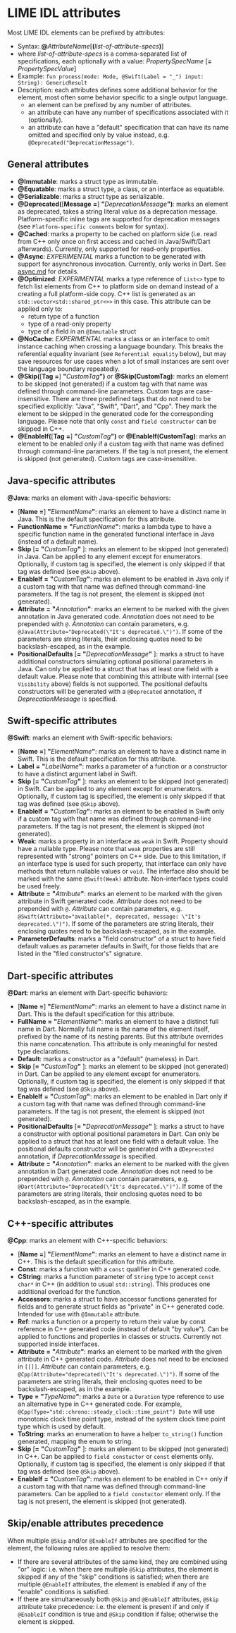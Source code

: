 LIME IDL attributes
======================

Most LIME IDL elements can be prefixed by attributes:
* Syntax: __@__*AttributeName*\[__(__*list-of-attribute-specs*__)__\]
* where *list-of-attribute-specs* is a comma-separated list of specifications, each optionally with
a value: *PropertySpecName* \[**=** *PropertySpecValue*\]
* Example: `fun process(mode: Mode, @Swift(Label = "_") input: String): GenericResult`
* Description: each attributes defines some additional behavior for the element, most often some
behavior specific to a single output language.
  * an element can be prefixed by any number of attributes.
  * an attribute can have any number of specifications associated with it (optionally).
  * an attribute can have a "default" specification that can have its name omitted and specified
    only by value instead, e.g. `@Deprecated("DeprecationMessage")`.

General attributes
------------------

* **@Immutable**: marks a struct type as immutable.
* **@Equatable**: marks a struct type, a class, or an interface as equatable.
* **@Serializable**: marks a struct type as serializable.
* **@Deprecated(**\[**Message** **=**\] **"**_DeprecationMessage_**"**__)__: marks an element as
deprecated, takes a string literal value as a deprecation message. Platform-specific inline tags are supported for
deprecation messages (see `Platform-specific comments` below for syntax).
* **@Cached**: marks a property to be cached on platform side (i.e. read from C++ only once on first
access and cached in Java/Swift/Dart afterwards). Currently, only supported for read-only properties.
* **@Async**: *EXPERIMENTAL* marks a function to be generated with support for asynchronous invocation. Currently,
only works in Dart. See [async.md](async.md) for details.
* **@Optimized**: *EXPERIMENTAL* marks a type reference of `List<>` type to fetch list elements from C++ to platform
side on demand instead of a creating a full platform-side copy. C++ list is generated as an
`std::vector<std::shared_ptr<>>` in this case. This attribute can be applied only to:
  * return type of a function
  * type of a read-only property
  * type of a field in an `@Immutable` struct
* **@NoCache**: *EXPERIMENTAL* marks a class or an interface to omit instance caching when crossing a language boundary.
This breaks the referential equality invariant (see `Referential equality` below), but may save resources for use cases
when a lot of small instances are sent over the language boundary repeatedly.
* **@Skip(**\[**Tag** **=**\] **"**_CustomTag_**"**__)__ or **@Skip(**__CustomTag__**)**: marks an element to be skipped
(not generated) if a custom tag with that name was defined through command-line parameters. Custom tags are
case-insensitive. There are three predefined tags that do not need to be specified explicitly: "Java", "Swift", "Dart",
and "Cpp". They mark the element to be skipped in the generated code for the corresponding language. Please note that
only `const` and `field constructor` can be skipped in C++.
* **@EnableIf(**\[**Tag** **=**\] **"**_CustomTag_**"**__)__ or **@EnableIf(**__CustomTag__**)**: marks an element to be
enabled only if a custom tag with that name was defined through command-line parameters. If the tag is not present, the
element is skipped (not generated). Custom tags are case-insensitive.

Java-specific attributes
------------------------

**@Java**: marks an element with Java-specific behaviors:

* \[**Name** **=**\] **"**_ElementName_**"**: marks an element to have a distinct name in Java.
This is the default specification for this attribute.
* **FunctionName** **=** **"**_FunctionName_**"**: marks a lambda type to have a specific function
name in the generated functional interface in Java (instead of a default name).
* **Skip** \[**=** **"**_CustomTag_**"** \]: marks an element to be skipped (not generated) in Java. Can be applied to
any element except for enumerators. Optionally, if custom tag is specified, the element is only skipped if that tag
was defined (see `@Skip` above).
* **EnableIf** **=** **"**_CustomTag_**"**: marks an element to be enabled in Java only if a custom tag with that
name was defined through command-line parameters. If the tag is not present, the element is skipped (not generated).   
* **Attribute** **=** **"**_Annotation_**"**: marks an element to be marked with the given annotation in Java
generated code. _Annotation_ does not need to be prepended with `@`. _Annotation_ can contain parameters, e.g.
`@Java(Attribute="Deprecated(\"It's deprecated.\")")`. If some of the parameters are string literals, their enclosing
quotes need to be backslash-escaped, as in the example.
* **PositionalDefaults** \[**=** **"**_DeprecationMessage_**"** \]: marks a struct to have additional constructors
simulating optional positional parameters in Java. Can only be applied to a struct that has at least one field with a
default value. Please note that combining this attribute with internal (see `Visibility` above) fields is not
supported. The positional defaults constructors will be generated with a `@Deprecated` annotation, if
_DeprecationMessage_ is specified.

Swift-specific attributes
-------------------------

**@Swift**: marks an element with Swift-specific behaviors:

* \[**Name** **=**\] **"**_ElementName_**"**: marks an element to have a distinct name in Swift.
This is the default specification for this attribute.
* **Label** **=** **"**_LabelName_**"**: marks a parameter of a function or a constructor to have a distinct argument
label in Swift.
* **Skip** \[**=** **"**_CustomTag_**"** \]: marks an element to be skipped (not generated) in Swift. Can be applied to
any element except for enumerators. Optionally, if custom tag is specified, the element is only skipped if that tag
was defined (see `@Skip` above).
* **EnableIf** **=** **"**_CustomTag_**"**: marks an element to be enabled in Swift only if a custom tag with that
name was defined through command-line parameters. If the tag is not present, the element is skipped (not generated).
* **Weak**: marks a property in an interface as `weak` in Swift. Property should have a nullable type. Please note
that `weak` properties are still represented with "strong" pointers on C++ side. Due to this limitation, if an
interface type is used for such property, that interface can only have methods that return nullable values or `void`.
The interface also should be marked with the same `@Swift(Weak)` attribute. Non-interface types could be used freely.
* **Attribute** **=** **"**_Attribute_**"**: marks an element to be marked with the given attribute in Swift
generated code. _Attribute_ does not need to be prepended with `@`. _Attribute_ can contain parameters, e.g.
`@Swift(Attribute="available(*, deprecated, message: \"It's deprecated.\")")`. If some of the parameters are string
literals, their enclosing quotes need to be backslash-escaped, as in the example.
* **ParameterDefaults**: marks a "field constructor" of a struct to have field default values as parameter defaults
in Swift, for those fields that are listed in the "filed constructor's" signature.

Dart-specific attributes
------------------------

**@Dart**: marks an element with Dart-specific behaviors:

* \[**Name** **=**\] **"**_ElementName_**"**: marks an element to have a distinct name in Dart. This is the default
specification for this attribute.
* **FullName** **=** **"**_ElementName_**"**: marks an element to have a distinct full name in Dart. Normally full
name is the name of the element itself, prefixed by the name of its nesting parents. But this attribute overrides this
name concatenation. This attribute is only meaningful for nested type declarations.
* **Default**: marks a constructor as a "default" (nameless) in Dart.
* **Skip** \[**=** **"**_CustomTag_**"** \]: marks an element to be skipped (not generated) in Dart. Can be applied to
any element except for enumerators. Optionally, if custom tag is specified, the element is only skipped if that tag
was defined (see `@Skip` above).
* **EnableIf** **=** **"**_CustomTag_**"**: marks an element to be enabled in Dart only if a custom tag with that
name was defined through command-line parameters. If the tag is not present, the element is skipped (not generated).
* **PositionalDefaults** \[**=** **"**_DeprecationMessage_**"** \]: marks a struct to have a constructor with optional
positional parameters in Dart. Can only be applied to a struct that has at least one field with a default value. The
positional defaults constructor will be generated with a `@Deprecated` annotation, if _DeprecationMessage_ is
specified.
* **Attribute** **=** **"**_Annotation_**"**: marks an element to be marked with the given annotation in Dart
generated code. _Annotation_ does not need to be prepended with `@`. _Annotation_ can contain parameters, e.g.
`@Dart(Attribute="Deprecated(\"It's deprecated.\")")`. If some of the parameters are string literals, their enclosing
quotes need to be backslash-escaped, as in the example.

C++-specific attributes
-----------------------

**@Cpp**: marks an element with C++-specific behaviors:

* \[**Name** **=**\] **"**_ElementName_**"**: marks an element to have a distinct name in C++.
This is the default specification for this attribute.
* **Const**: marks a function with a `const` qualifier in C++ generated code.
* **CString**: marks a function parameter of `String` type to accept `const char*` in C++ (in
addition to usual `std::string`). This produces one additional overload for the function.
* **Accessors**: marks a struct to have accessor functions generated for fields and to generate
struct fields as "private" in C++ generated code. Intended for use with `@Immutable` attribute.
* **Ref**: marks a function or a property to return their value by const reference in C++
generated code (instead of default "by value"). Can be applied to functions and properties in
classes or structs. Currently not supported inside interfaces.
* **Attribute** **=** **"**_Attribute_**"**: marks an element to be marked with the given attribute in C++
generated code. _Attribute_ does not need to be enclosed in `[[]]`. _Attribute_ can contain parameters, e.g.
`@Cpp(Attribute="deprecated(\"It's deprecated.\")")`. If some of the parameters are string literals, their enclosing
quotes need to be backslash-escaped, as in the example.
* **Type** **=** **"**_TypeName_**"**: marks a `Date` or a `Duration` type reference to use an alternative type in C++
generated code. For example, `@Cpp(Type="std::chrono::steady_clock::time_point") Date` will use monotonic clock time
point type, instead of the system clock time point type which is used by default.
* **ToString**: marks an enumeration to have a helper `to_string()` function generated, mapping the enum to string.
* **Skip** \[**=** **"**_CustomTag_**"** \]: marks an element to be skipped (not generated) in C++. Can be applied to
`field constuctor` or `const` elements only. Optionally, if custom tag is specified, the element is only skipped if
that tag was defined (see `@Skip` above).
* **EnableIf** **=** **"**_CustomTag_**"**: marks an element to be enabled in C++ only if a custom tag with that
name was defined through command-line parameters. Can be applied to a `field constuctor` element only. If the tag is
not present, the element is skipped (not generated).

Skip/enable attributes precedence
---------------------------------

When multiple `@Skip` and/or `@EnableIf` attributes are specified for the element, the following rules are applied to
resolve them:
* If there are several attributes of the same kind, they are combined using "or" logic: i.e. when there are multiple
`@Skip` attributes, the element is skipped if any of the "skip" conditions is satisfied; when there are multiple
`@EnableIf` attributes, the element is enabled if any of the "enable" conditions is satisfied.
* If there are simultaneously both `@Skip` and `@EnableIf` attributes, `@Skip` attribute take precedence: i.e. the
element is present if and only if `@EnableIf` condition is true and `@Skip` condition if false; otherwise the element is
skipped.
